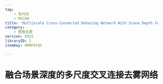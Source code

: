 ```yaml
---
tag:
    - 有代码
    - MSCDN
title: 'Multiscale Cross-Connected Dehazing Network With Scene Depth Fusion'
category:
    - 图像去雾
version: 6015
libraryID: 1
itemKey: 6MMP4YQ5

---
```

# 融合场景深度的多尺度交叉连接去雾网络

